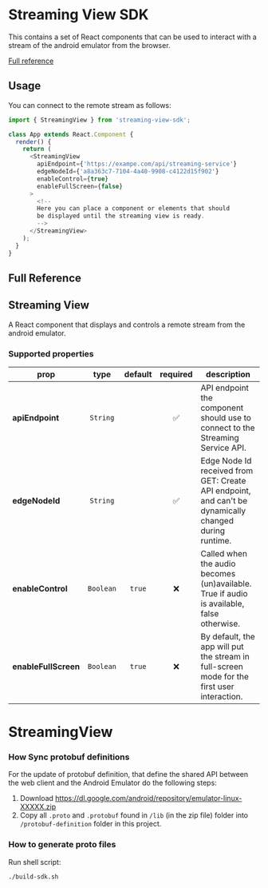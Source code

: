 # Streaming View SDK
This contains a set of React components that can be used to interact with a stream of the android emulator from the browser.

[Full reference](#full-reference)
## Usage
You can connect to the remote stream as follows:

```js
import { StreamingView } from 'streaming-view-sdk';

class App extends React.Component {
  render() {
    return (
      <StreamingView
        apiEndpoint={'https://exampe.com/api/streaming-service'}
        edgeNodeId={'a8a363c7-7104-4a40-9908-c4122d15f902'}
        enableControl={true}
        enableFullScreen={false}
      >
        <!-- 
        Here you can place a component or elements that should
        be displayed until the streaming view is ready.
        -->
      </StreamingView>
    );   
  }
}
```
## Full Reference
## Streaming View
A React component that displays and controls a remote stream from the android emulator.

### Supported properties
| prop                   |          type           |                      default                      |      required      | description                                                                                              |
| ---------------------- | :---------------------: | :-----------------------------------------------: | :----------------: | -------------------------------------------------------------------------------------------------------- |
| **apiEndpoint**        |        `String`         |                                                   | :white_check_mark: | API endpoint the component should use to connect to the Streaming Service API.                           |
| **edgeNodeId**         |        `String`         |                                                   | :white_check_mark: | Edge Node Id received from GET: Create API endpoint, and can't be dynamically changed during runtime.    |
| **enableControl**      |        `Boolean`        |                      `true`                       |        :x:         | Called when the audio becomes (un)available. True if audio is available, false otherwise.                |
| **enableFullScreen**   |        `Boolean`        |                      `true`                       |        :x:         | By default, the app will put the stream in full-screen mode for the first user interaction.              |

# StreamingView

### How Sync protobuf definitions
For the update of protobuf definition, that define the shared API
between the web client and the Android Emulator do the following steps:

1. Download https://dl.google.com/android/repository/emulator-linux-XXXXX.zip
2. Copy all `.proto` and `.protobuf` found in `/lib` (in the zip file) folder into `/protobuf-definition` folder in this project.

### How to generate proto files
Run shell script:
```
./build-sdk.sh
```